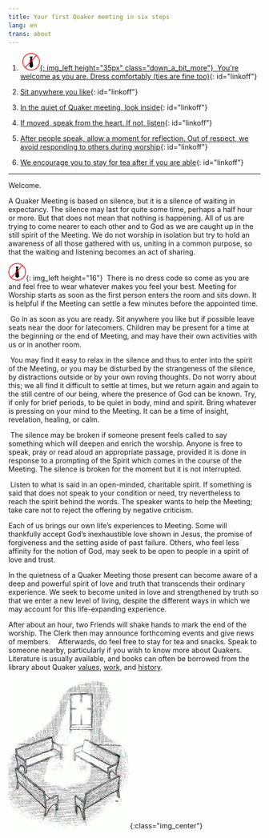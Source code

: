 ```yaml
---
title: Your first Quaker meeting in six steps
lang: en
trans: about
---
```

1. &nbsp;[![](/assets/images/no-tie_color.png){: img_left height="35px" class="down_a_bit_more"} &nbsp;You're welcome as you are. Dress comfortably (ties are fine too)](#notie){: id="linkoff"}  <br>

2. [<i class="fas fa-chair fa-fw fa-2x down_a_bit_more" style="color: #4d1a00;"></i> Sit anywhere you like](#chair){: id="linkoff"}

  
1. [<i class="fas fa-search fa-fw fa-2x color-1-text down_a_bit_more"></i> In the quiet of Quaker meeting, look inside](#look){: id="linkoff"}

  
1. [<i class="fas fa-hand-holding-heart fa-fw fa-2x down_a_bit_more" style="color: crimson"></i> If moved, speak from the heart. If not, listen](#heart){: id="linkoff"}


1. [<i class="far fa-pause-circle fa-fw fa-2x color-1-light-text down_a_bit_more"></i> After people speak, allow a moment for reflection. Out of respect, we avoid responding to others during worship](#wait){: id="linkoff"}


1. [<i class="fas fa-mug-hot fa-fw fa-2x color-1-dark-text"></i> We encourage you to stay for tea after if you are able](#tea){: id="linkoff"}

  
************

Welcome.

A Quaker Meeting is based on silence, but it is a silence of waiting in expectancy. The silence may last for quite some time, perhaps a half hour or more. But that does not mean that nothing is happening. All of us are trying to come nearer to each other and to God as we are caught up in the still spirit of the Meeting. We do not worship in isolation but try to hold an awareness of all those gathered with us, uniting in a common purpose, so that the waiting and listening becomes an act of sharing.

![](/assets/images/no-tie_color.png){: img_left height="16"}<span class="stanchor"><a name="notie"> </a></span> &nbsp;There is no dress code so come as you are and feel free to wear whatever makes you feel your best. Meeting for Worship starts as soon as the first person enters the room and sits down. It is helpful if the Meeting can settle a few minutes before the appointed time.

<i class="fas fa-chair" style="color: #4d1a00;"></i><span class="stanchor"><a name="chair"> </a></span> &nbsp;Go in as soon as you are ready. Sit anywhere you like but if possible leave seats near the door for latecomers. Children may be present for a time at the beginning or the end of Meeting, and may have their own activities with us or in another room.

<i class="fas fa-search color-1-text"></i><span class="stanchor"><a name="look"> </a></span> &nbsp;You may find it easy to relax in the silence and thus to enter into the spirit of the Meeting, or you may be disturbed by the strangeness of the silence, by distractions outside or by your own roving thoughts. Do not worry about this; we all find it difficult to settle at times, but we return again and again to the still centre of our being, where the presence of God can be known. Try, if only for brief periods, to be quiet in body, mind and spirit. Bring whatever is pressing on your mind to the Meeting. It can be a time of insight, revelation, healing, or calm.

<i class="fas fa-hand-holding-heart" style="color: crimson"></i><span class="stanchor"><a name="heart"> </a></span> &nbsp;The silence may be broken if someone present feels called to say something which will deepen and enrich the worship. Anyone is free to speak, pray or read aloud an appropriate passage, provided it is done in response to a prompting of the Spirit which comes in the course of the Meeting. The silence is broken for the moment but it is not interrupted.

<i class="far fa-pause-circle color-1-light-text"></i><span class="stanchor"><a name="wait"> </a></span> &nbsp;Listen to what is said in an open-minded, charitable spirit. If something is said that does not speak to your condition or need, try nevertheless to reach the spirit behind the words. The speaker wants to help the Meeting; take care not to reject the offering by negative criticism.

Each of us brings our own life’s experiences to Meeting. Some will thankfully accept God’s inexhaustible love shown in Jesus, the promise of forgiveness and the setting aside of past failure. Others, who feel less affinity for the notion of God, may seek to be open to people in a spirit of love and trust.

In the quietness of a Quaker Meeting those present can become aware of a deep and powerful spirit of love and truth that transcends their ordinary experience. We seek to become united in love and strengthened by truth so that we enter a new level of living, despite the different ways in which we may account for this life-expanding experience.

After about an hour, two Friends will shake hands to mark the end of the worship. The Clerk then may announce forthcoming events and give news of members. &nbsp;<i class="fas fa-mug-hot color-1-dark-text"></i><span class="stanchor"><a name="tea"> </a></span> &nbsp;Afterwards, do feel free to stay for tea and snacks. Speak to someone nearby, particularly if you wish to know more about Quakers. &nbsp;<i class="fas fa-book-reader color-1-text"></i> Literature is usually available, and books can often be borrowed from the library about Quaker [values](intro.html), [work](/testimonies.html), and [history](links_history.html).

![](assets/images/benches2-243x300.gif){:class="img_center"}

